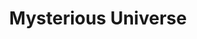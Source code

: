 ---
title: "Mysterious Universe"
description: "Blog and podcast specializing in offbeat news."
url-thumbnail: "http://mysteriousuniverse.org/wp-content/uploads/2012/05/MU_1400.jpg"
url-rss: "http://mysteriousuniverse.org/feed/podcast/"
url-web: "http://mysteriousuniverse.org/"
url-itunes: "https://itunes.apple.com/us/podcast/mysterious-universe/id329937558?mt=2&uo=4"
tags:         [fringe, interview, news, society and culture]
---